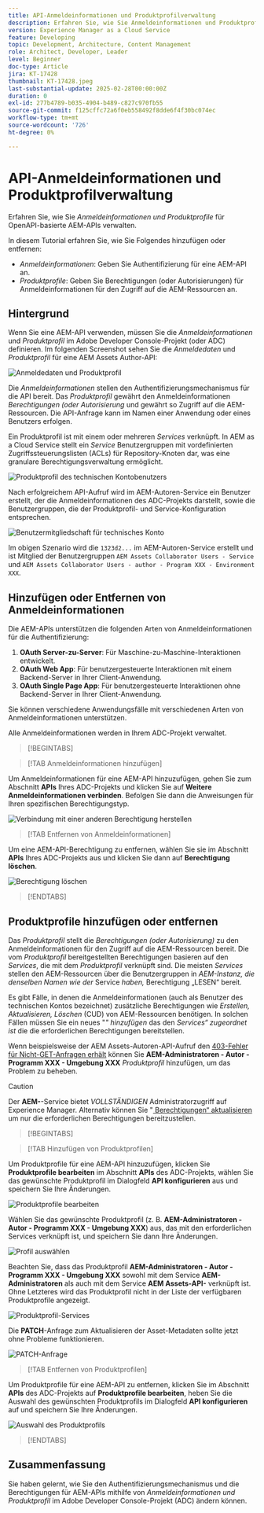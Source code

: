 ```yaml
---
title: API-Anmeldeinformationen und Produktprofilverwaltung
description: Erfahren Sie, wie Sie Anmeldeinformationen und Produktprofile für AEM-APIs verwalten.
version: Experience Manager as a Cloud Service
feature: Developing
topic: Development, Architecture, Content Management
role: Architect, Developer, Leader
level: Beginner
doc-type: Article
jira: KT-17428
thumbnail: KT-17428.jpeg
last-substantial-update: 2025-02-28T00:00:00Z
duration: 0
exl-id: 277b4789-b035-4904-b489-c827c970fb55
source-git-commit: f125cffc72a6f0eb558492f8dde6f4f30bc074ec
workflow-type: tm+mt
source-wordcount: '726'
ht-degree: 0%

---
```


# API-Anmeldeinformationen und Produktprofilverwaltung

Erfahren Sie, wie Sie _Anmeldeinformationen und Produktprofile_ für OpenAPI-basierte AEM-APIs verwalten.

In diesem Tutorial erfahren Sie, wie Sie Folgendes hinzufügen oder entfernen:

- _Anmeldeinformationen_: Geben Sie Authentifizierung für eine AEM-API an.
- _Produktprofile_: Geben Sie Berechtigungen (oder Autorisierungen) für Anmeldeinformationen für den Zugriff auf die AEM-Ressourcen an.

## Hintergrund

Wenn Sie eine AEM-API verwenden, müssen Sie die _Anmeldeinformationen_ und _Produktprofil_ im Adobe Developer Console-Projekt (oder ADC) definieren. Im folgenden Screenshot sehen Sie die _Anmeldedaten_ und _Produktprofil_ für eine AEM Assets Author-API:

![Anmeldedaten und Produktprofil](../assets/how-to/API-Credentials-Product-Profile.png)

Die _Anmeldeinformationen_ stellen den Authentifizierungsmechanismus für die API bereit. Das _Produktprofil_ gewährt den Anmeldeinformationen _Berechtigungen (oder Autorisierung_ und gewährt so Zugriff auf die AEM-Ressourcen. Die API-Anfrage kann im Namen einer Anwendung oder eines Benutzers erfolgen.

Ein Produktprofil ist mit einem oder mehreren _Services_ verknüpft. In AEM as a Cloud Service stellt ein _Service_ Benutzergruppen mit vordefinierten Zugriffssteuerungslisten (ACLs) für Repository-Knoten dar, was eine granulare Berechtigungsverwaltung ermöglicht.

![Produktprofil des technischen Kontobenutzers](../assets/s2s/technical-account-user-product-profile.png)

Nach erfolgreichem API-Aufruf wird im AEM-Autoren-Service ein Benutzer erstellt, der die Anmeldeinformationen des ADC-Projekts darstellt, sowie die Benutzergruppen, die der Produktprofil- und Service-Konfiguration entsprechen.

![Benutzermitgliedschaft für technisches Konto](../assets/s2s/technical-account-user-membership.png)

Im obigen Szenario wird die `1323d2...` im AEM-Autoren-Service erstellt und ist Mitglied der Benutzergruppen `AEM Assets Collaborator Users - Service` und `AEM Assets Collaborator Users - author - Program XXX - Environment XXX`.

## Hinzufügen oder Entfernen von Anmeldeinformationen

Die AEM-APIs unterstützen die folgenden Arten von Anmeldeinformationen für die Authentifizierung:

1. **OAuth Server-zu-Server**: Für Maschine-zu-Maschine-Interaktionen entwickelt.
1. **OAuth Web App**: Für benutzergesteuerte Interaktionen mit einem Backend-Server in Ihrer Client-Anwendung.
1. **OAuth Single Page App**: Für benutzergesteuerte Interaktionen ohne Backend-Server in Ihrer Client-Anwendung.

Sie können verschiedene Anwendungsfälle mit verschiedenen Arten von Anmeldeinformationen unterstützen.

Alle Anmeldeinformationen werden in Ihrem ADC-Projekt verwaltet.

>[!BEGINTABS]

>[!TAB Anmeldeinformationen hinzufügen]

Um Anmeldeinformationen für eine AEM-API hinzuzufügen, gehen Sie zum Abschnitt **APIs** Ihres ADC-Projekts und klicken Sie auf **Weitere Anmeldeinformationen verbinden**. Befolgen Sie dann die Anweisungen für Ihren spezifischen Berechtigungstyp.

![Verbindung mit einer anderen Berechtigung herstellen](../assets/how-to/connect-another-credential.png)

>[!TAB Entfernen von Anmeldeinformationen]

Um eine AEM-API-Berechtigung zu entfernen, wählen Sie sie im Abschnitt **APIs** Ihres ADC-Projekts aus und klicken Sie dann auf **Berechtigung löschen**.

![Berechtigung löschen](../assets/how-to/delete-credential.png)


>[!ENDTABS]

## Produktprofile hinzufügen oder entfernen

Das _Produktprofil_ stellt die _Berechtigungen (oder Autorisierung)_ zu den Anmeldeinformationen für den Zugriff auf die AEM-Ressourcen bereit. Die vom _Produktprofil_ bereitgestellten Berechtigungen basieren auf den _Services_, die mit dem _Produktprofil_ verknüpft sind. Die meisten _Services_ stellen den AEM-Ressourcen über die Benutzergruppen in _AEM-Instanz, die denselben Namen wie der_ Service _haben,_ Berechtigung „LESEN“ bereit.

Es gibt Fälle, in denen die Anmeldeinformationen (auch als Benutzer des technischen Kontos bezeichnet) zusätzliche Berechtigungen wie _Erstellen, Aktualisieren, Löschen_ (CUD) von AEM-Ressourcen benötigen. In solchen Fällen müssen Sie ein neues &quot;_&quot; hinzufügen_ das den _Services“ zugeordnet ist_ die die erforderlichen Berechtigungen bereitstellen.

Wenn beispielsweise der AEM Assets-Autoren-API-Aufruf den [403-Fehler für Nicht-GET-Anfragen erhält](../use-cases/invoke-api-using-oauth-s2s.md#403-error-for-non-get-requests) können Sie **AEM-Administratoren - Autor - Programm XXX - Umgebung XXX** _Produktprofil_ hinzufügen, um das Problem zu beheben.

>[!CAUTION]
>
>Der **AEM-**-Service bietet _VOLLSTÄNDIGEN_ Administratorzugriff auf Experience Manager. Alternativ können Sie &quot;[ Berechtigungen“ aktualisieren](./services-user-group-permission-management.md) um nur die erforderlichen Berechtigungen bereitzustellen.

>[!BEGINTABS]

>[!TAB Hinzufügen von Produktprofilen]

Um Produktprofile für eine AEM-API hinzuzufügen, klicken Sie **Produktprofile bearbeiten** im Abschnitt **APIs** des ADC-Projekts, wählen Sie das gewünschte Produktprofil im Dialogfeld **API konfigurieren** aus und speichern Sie Ihre Änderungen.

![Produktprofile bearbeiten](../assets/how-to/edit-product-profiles.png)

Wählen Sie das gewünschte Produktprofil (z. B. **AEM-Administratoren - Autor - Programm XXX - Umgebung XXX**) aus, das mit den erforderlichen Services verknüpft ist, und speichern Sie dann Ihre Änderungen.

![Profil auswählen](../assets/how-to/select-product-profile.png)

Beachten Sie, dass das Produktprofil **AEM-Administratoren - Autor - Programm XXX - Umgebung XXX** sowohl mit dem Service **AEM-Administratoren** als auch mit dem Service **AEM Assets-API-** verknüpft ist. Ohne Letzteres wird das Produktprofil nicht in der Liste der verfügbaren Produktprofile angezeigt.

![Produktprofil-Services](../assets/how-to/product-profile-services.png)

Die **PATCH**-Anfrage zum Aktualisieren der Asset-Metadaten sollte jetzt ohne Probleme funktionieren.

![PATCH-Anfrage](../assets/how-to/patch-request.png)


>[!TAB Entfernen von Produktprofilen]

Um Produktprofile für eine AEM-API zu entfernen, klicken Sie im Abschnitt **APIs** des ADC-Projekts auf **Produktprofile bearbeiten**, heben Sie die Auswahl des gewünschten Produktprofils im Dialogfeld **API konfigurieren** auf und speichern Sie Ihre Änderungen.

![Auswahl des Produktprofils ](../assets/how-to/deselect-product-profile.png)

>[!ENDTABS]

## Zusammenfassung

Sie haben gelernt, wie Sie den Authentifizierungsmechanismus und die Berechtigungen für AEM-APIs mithilfe von _Anmeldeinformationen und Produktprofil_ im Adobe Developer Console-Projekt (ADC) ändern können.

